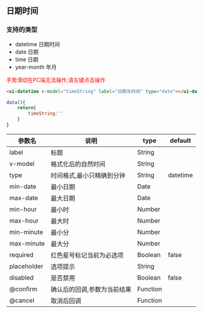 ## 日期时间

### 支持的类型
- datetime 日期时间
- date 日期
- time 日期
- year-month 年月

<span style="color:red">手势滑动在PC端无法操作,请左键点击操作</span>


```html
<ui-datetime v-model="timeString" label="日期与时间" type="date"></ui-datetime>
```

```js
data(){
    return{
        timeString:''
    }
}
```

参数名       | 说明                         |  type    | default  
-------------|------------------------------|----------|----------
label        | 标题                         | String   |          
v-model      | 格式化后的自然时间           | String   |          
type         | 时间格式,最小只精确到分钟    | String   | datetime 
min-date     | 最小日期                     | Date     |          
max-date     | 最大日期                     | Date     |          
min-hour     | 最小时                       | Number   |          
max-hour     | 最大时                       | Number   |          
min-minute   | 最小分                       | Number   |          
max-minute   | 最大分                       | Number   |          
required     | 红色星号标记当前为必选项     | Boolean  | false    
placeholder  | 选项提示                     | String   |          
disabled     | 是否禁用                     | Boolean  | false    
@confirm     | 确认后的回调,参数为当前结果  | Function |          
@cancel      | 取消后回调                   | Function |          

